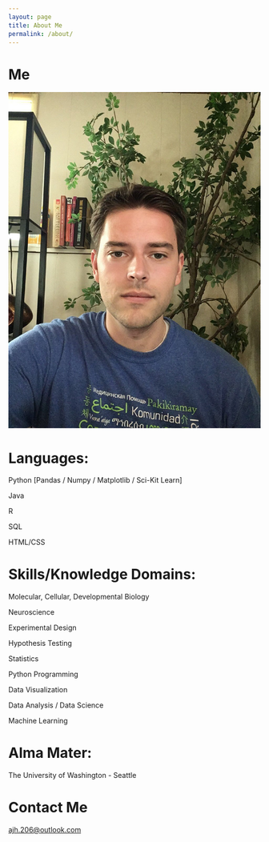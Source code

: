 ```yaml
---
layout: page
title: About Me
permalink: /about/
---
```

# Me
<img src="/Images/2018.jpg" class="inline"/><br>
# Languages:

Python [Pandas / Numpy / Matplotlib / Sci-Kit Learn]

Java

R

SQL

HTML/CSS

# Skills/Knowledge Domains:

Molecular, Cellular, Developmental Biology

Neuroscience

Experimental Design

Hypothesis Testing

Statistics

Python Programming

Data Visualization

Data Analysis / Data Science

Machine Learning 

# Alma Mater:

The University of Washington - Seattle

# Contact Me

[ajh.206@outlook.com](mailto:email@domain.com)
